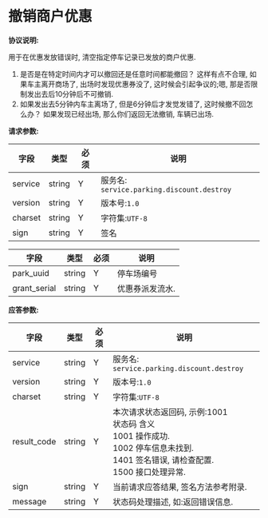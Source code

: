 # 撤销商户优惠

**协议说明:**

用于在优惠发放错误时, 清空指定停车记录已发放的商户优惠.
1. 是否是在特定时间内才可以撤回还是任意时间都能撤回？
这样有点不合理, 如果车主离开商场了, 出场时发现优惠券没了, 这时候会引起争议的;嗯, 那是否限制发出去后10分钟后不可撤销.
2. 如果发出去5分钟内车主离场了, 但是6分钟后才发觉发错了, 这时候撤不回怎么办？
如果发现已经出场, 那么你们返回无法撤销, 车辆已出场.

**请求参数:**

| 字段 | 类型 | 必须 | 说明|
| --- | --- | --- | --- |
| service | string | Y | 服务名: `service.parking.discount.destroy`|
| version | string | Y | 版本号:`1.0`|
| charset | string | Y | 字符集:`UTF-8`|
| sign | string | Y | 签名|

| 字段 | 类型 | 必须 | 说明|
| --- | --- | --- | --- |
| park_uuid | string | Y | 停车场编号 |
| grant_serial | string | Y | 优惠券派发流水.|


**应答参数:**

| 字段 | 类型 | 必须 | 说明|
| --- | --- | --- | --- |
| service | string | Y | 服务名: `service.parking.discount.destroy` |
| version | string | Y | 版本号:`1.0`|
| charset | string | Y | 字符集:`UTF-8`|
| result_code | string | Y | 本次请求状态返回码, 示例:1001<br/>状态码  含义<br/>1001  操作成功.<br/>1002  停车信息未找到.<br/>1401  签名错误, 请检查配置.<br/>1500  接口处理异常. |
| sign | string | Y | 当前请求应答结果, 签名方法参考附录. |
| message | string | Y | 状态码处理描述, 如:返回错误信息. |
